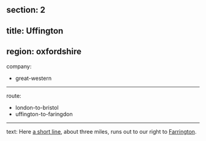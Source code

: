 section: 2
----
title: Uffington
----
region: oxfordshire
----
company:
- great-western
----
route:
- london-to-bristol
- uffington-to-faringdon
----
text: Here [a short line](/routes/uffington-to-farrington), about three miles, runs out to our right to [Farrington](/stations/farrington).
